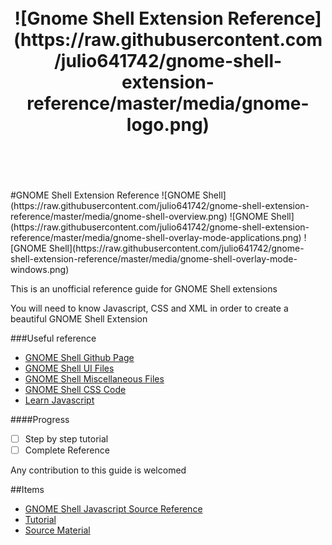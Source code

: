 <h1 align="center">
    <br>
    ![Gnome Shell Extension Reference](https://raw.githubusercontent.com/julio641742/gnome-shell-extension-reference/master/media/gnome-logo.png)
    <br>
    <br>
    <br>
</h1>
#GNOME Shell Extension Reference
![GNOME Shell](https://raw.githubusercontent.com/julio641742/gnome-shell-extension-reference/master/media/gnome-shell-overview.png)
![GNOME Shell](https://raw.githubusercontent.com/julio641742/gnome-shell-extension-reference/master/media/gnome-shell-overlay-mode-applications.png)
![GNOME Shell](https://raw.githubusercontent.com/julio641742/gnome-shell-extension-reference/master/media/gnome-shell-overlay-mode-windows.png)


This is an unofficial reference guide for GNOME Shell extensions

You will need to know Javascript, CSS and XML in order to create a beautiful GNOME Shell Extension

###Useful reference
- [GNOME Shell Github Page](https://github.com/GNOME/gnome-shell)
- [GNOME Shell UI Files](https://github.com/GNOME/gnome-shell/tree/master/js/ui)
- [GNOME Shell Miscellaneous Files](https://github.com/GNOME/gnome-shell/tree/master/js/misc)
- [GNOME Shell CSS Code](https://github.com/GNOME/gnome-shell/blob/master/data/theme/gnome-shell.css)
- [Learn Javascript](https://developer.mozilla.org/en-US/learn/javascript)

####Progress
- [ ] Step by step tutorial
- [ ] Complete Reference

Any contribution to this guide is welcomed

##Items

* [GNOME Shell Javascript Source Reference](REFERENCE.md)
* [Tutorial](TUTORIAL.md)
* [Source Material](SOURCES.md)